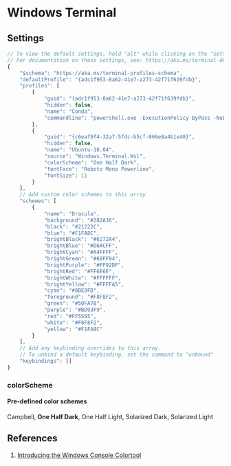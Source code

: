 # Windows Terminal

## Settings

```javascript
// To view the default settings, hold "alt" while clicking on the "Settings" button.
// For documentation on these settings, see: https://aka.ms/terminal-documentation
{
    "$schema": "https://aka.ms/terminal-profiles-schema",
    "defaultProfile": "{adc1f953-8a62-41e7-a273-42f71f639fdb}",
    "profiles": [
        {
            "guid": "{adc1f953-8a62-41e7-a273-42f71f639fdb}",
            "hidden": false,
            "name": "Conda",
            "commandline": "powershell.exe -ExecutionPolicy ByPass -NoExit -Command & 'conda\\shell\\condabin\\conda-hook.ps1' ; conda activate 'base'; cd ~ "
        },
        {
            "guid": "{c6eaf9f4-32a7-5fdc-b5cf-066e8a4b1e40}",
            "hidden": false,
            "name": "Ubuntu-18.04",
            "source": "Windows.Terminal.Wsl",
            "colorScheme": "One Half Dark",
            "fontFace": "Roboto Mono Powerline",
            "fontSize": 11
        }
    ],
    // Add custom color schemes to this array
    "schemes": [
        {
            "name": "Dracula",
            "background": "#282A36",
            "black": "#21222C",
            "blue": "#F1FA8C",
            "brightBlack": "#6272A4",
            "brightBlue": "#D6ACFF",
            "brightCyan": "#A4FFFF",
            "brightGreen": "#69FF94",
            "brightPurple": "#FF92DF",
            "brightRed": "#FF6E6E",
            "brightWhite": "#FFFFFF",
            "brightYellow": "#FFFFA5",
            "cyan": "#8BE9FD",
            "foreground": "#F8F8F2",
            "green": "#50FA7B",
            "purple": "#BD93F9",
            "red": "#FF5555",
            "white": "#F8F8F2",
            "yellow": "#F1FA8C"
        }
    ],
    // Add any keybinding overrides to this array.
    // To unbind a default keybinding, set the command to "unbound"
    "keybindings": []
}
```

### colorScheme

#### Pre-defined color schemes

Campbell, **One Half Dark**, One Half Light, Solarized Dark, Solarized Light

## References

1. [Introducing the Windows Console Colortool](https://devblogs.microsoft.com/commandline/introducing-the-windows-console-colortool/)
